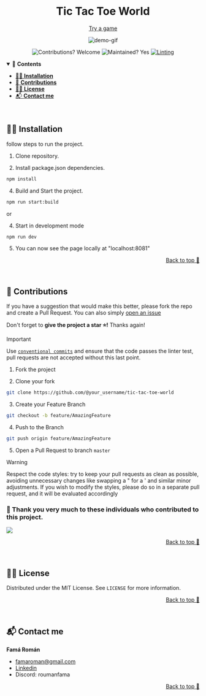 <div align="center">

# Tic Tac Toe World

[Try a game](https://t3-world.vercel.app/play)

![demo-gif](https://github.com/RomanFama592/tic-tac-toe-world/blob/main/docs/images/demo.gif?raw=true)


![Contributions? Welcome](https://img.shields.io/badge/Contributions-Welcome-brightgreen.svg)
![Maintained? Yes](https://img.shields.io/badge/Maintained%3F-Yes-brightgreen.svg)
[![Linting](https://github.com/RomanFama592/tic-tac-toe-world/actions/workflows/lint.yml/badge.svg)](https://github.com/RomanFama592/tic-tac-toe-world/actions/workflows/lint.yml)

</div>

<details open>
  <summary>📑 <strong>Contents</strong></summary>

- [👨‍🏫 **Installation**](#-installation)
- [👋 **Contributions**](#-contributions)
- [👨‍⚖️ **License**](#-license)
- [📬 **Contact me**](#-contact-me)

</details>

<br>

## 👨‍🏫 Installation

follow steps to run the project.

1. Clone repository.

2. Install package.json dependencies.

```bash
npm install
```

4. Build and Start the project.
```bash
npm run start:build
```

or

4. Start in development mode
```bash
npm run dev
```

5. You can now see the page locally at "localhost:8081"

<p align="right"><a href="#top">Back to top 🔼</a></p>
<br>

## 👋 Contributions

If you have a suggestion that would make this better, please fork the repo and create a Pull Request. You can also simply [open an issue](https://github.com/RomanFama592/tic-tac-toe-world/issues)

Don't forget to **give the project a star ⭐!** Thanks again!

> [!IMPORTANT]
> Use [`conventional commits`](https://www.conventionalcommits.org/) and ensure that the code passes the linter test, pull requests are not accepted without this last point.

1. Fork the project

2. Clone your fork

```bash
git clone https://github.com/@your_username/tic-tac-toe-world
```

3. Create your Feature Branch

```bash
git checkout -b feature/AmazingFeature
```

4. Push to the Branch

```bash
git push origin feature/AmazingFeature
```

5. Open a Pull Request to branch `master`

> [!WARNING]
> Respect the code styles: try to keep your pull requests as clean as possible, avoiding unnecessary changes like swapping a " for a ' and similar minor adjustments. If you wish to modify the styles, please do so in a separate pull request, and it will be evaluated accordingly

### 🙏 Thank you very much to these individuals who contributed to this project.

<a href="https://github.com/RomanFama592/tic-tac-toe-world/graphs/contributors">
  <img src="https://contrib.rocks/image?repo=RomanFama592/tic-tac-toe-world" />
</a>


<p align="right"><a href="#top">Back to top 🔼</a></p>
<br>

## 👨‍⚖️ License

Distributed under the MIT License. See `LICENSE` for more information.

<p align="right"><a href="#top">Back to top 🔼</a></p>
<br>

## 📬 Contact me

**Famá Román** 
- famaroman@gmail.com
- [Linkedin](https://www.linkedin.com/in/romanfama)
- Discord: roumanfama

<p align="right"><a href="#top">Back to top 🔼</a></p>
<br>